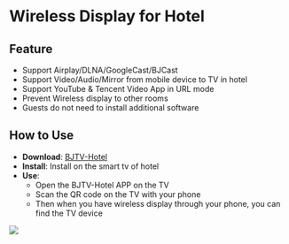 # Wireless Display for Hotel     

## Feature

* Support Airplay/DLNA/GoogleCast/BJCast      
* Support Video/Audio/Mirror from mobile device to TV in hotel         
* Support YouTube & Tencent Video App in URL mode
* Prevent Wireless display  to other rooms          
* Guests do not need to install additional software                                

## How to Use  

* **Download**: [BJTV-Hotel](https://github.com/WirelessPresentation/WirelessDisplay/releases/download/TV-Hotel/BJTV-Hotel-1.0.31.2-release.apk)
* **Install**:  Install on the smart tv of hotel          
* **Use**: 
  * Open the BJTV-Hotel APP on the TV                
  * Scan the QR code on the TV with your phone                      
  * Then when you have wireless display through your phone, you can find the TV device                    



![](https://github.com/WirelessPresentation/WirelessDisplay/blob/main/zimg/BJTV-Hotel.png)
